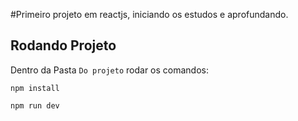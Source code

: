 #Primeiro projeto em reactjs, iniciando os estudos e aprofundando.

## Rodando Projeto

Dentro da Pasta `Do projeto` rodar os comandos:

```
npm install
```
```
npm run dev
```
